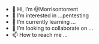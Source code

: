 - 👋 Hi, I’m @Morrisontorrent
- 👀 I’m interested in ...pentesting
- 🌱 I’m currently learning ...
- 💞️ I’m looking to collaborate on ...
- 📫 How to reach me ...

<!---
Morrisontorrent/Morrisontorrent is a ✨ special ✨ repository because its `README.md` (this file) appears on your GitHub profile.
You can click the Preview link to take a look at your changes.
--->
